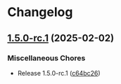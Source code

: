 # Changelog

## [1.5.0-rc.1](https://github.com/calmh/sandbox/compare/first-v1.2.3...first-v1.5.0-rc.1) (2025-02-02)


### Miscellaneous Chores

* Release 1.5.0-rc.1 ([c64bc26](https://github.com/calmh/sandbox/commit/c64bc26f1c627010bb85a226d80f0f005dcafbf3))

